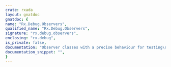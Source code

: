 ```yaml
---
crate: rxada
layout: gnatdoc
gnatdoc: {
name: "Rx.Debug.Observers",
qualified_name: "Rx.Debug.Observers",
signature: "rx.debug.observers",
enclosing: "rx.debug",
is_private: false,
documentation: "Observer classes with a precise behaviour for testing\n\n@formal Default_T\n@formal Image",
documentation_snippet: "",
}
---
```

